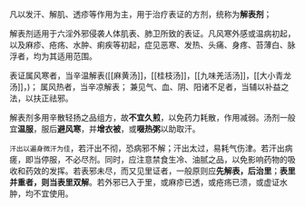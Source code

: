 凡以发汗、解肌、透疹等作用为主，用于治疗表证的方剂，统称为**解表剂**；

解表剂适用于六淫外邪侵袭人体肌表、肺卫所致的表证。凡风寒外感或温病初起，以及麻疹、疮疡、水肿、痢疾等初起，症见恶寒、发热、头痛、身疼、苔薄白、脉浮者，均为其适用范围。

表证属风寒者，当辛温解表([[麻黄汤]]，[[桂枝汤]]，[[九味羌活汤]]，[[大小青龙汤]]，)；
属风热者，当辛凉解表；
兼见气、血、阴、阳诸不足者，当辅以补益之法，以扶正祛邪。

解表剂多用辛散轻扬之品组方，故**不宜久煎**，以免药力耗散，作用减弱。汤剂一般宜**温服**，服后**避风寒**，并**增衣被**，或**啜热粥**以助取汗。

`汗出以遍身微汗为佳`，若汗出不彻，恐病邪不解；汗出太过，易耗气伤津。若汗出病瘥，即当停服，不必尽剂。同时，应注意禁食生冷、油腻之品，以免影响药物的吸收和药效的发挥。若表邪未尽，而又见里证者，一般原则应**先解表，后治里**；**表里并重者，则当表里双解**。若外邪已入于里，或麻疹已透，或疮疡已溃，或虚证水肿，均不宜使用。